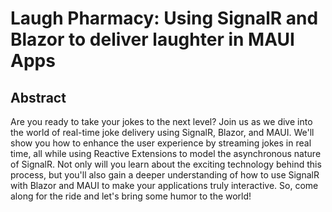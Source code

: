 # Laugh Pharmacy: Using SignalR and Blazor to deliver laughter in MAUI Apps

## Abstract
Are you ready to take your jokes to the next level? Join us as we dive into the world of real-time joke delivery using SignalR, Blazor, and MAUI. We'll show you how to enhance the user experience by streaming jokes in real time, all while using Reactive Extensions to model the asynchronous nature of SignalR. Not only will you learn about the exciting technology behind this process, but you'll also gain a deeper understanding of how to use SignalR with Blazor and MAUI to make your applications truly interactive. So, come along for the ride and let's bring some humor to the world!
